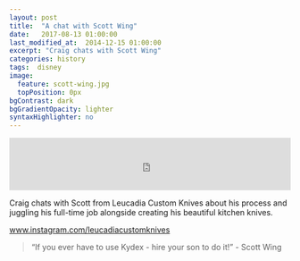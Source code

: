 ```yaml
---
layout: post
title:  "A chat with Scott Wing"
date:   2017-08-13 01:00:00
last_modified_at:  2014-12-15 01:00:00
excerpt: "Craig chats with Scott Wing"
categories: history
tags:  disney
image:
  feature: scott-wing.jpg
  topPosition: 0px
bgContrast: dark
bgGradientOpacity: lighter
syntaxHighlighter: no
---
```



<iframe frameborder='0' height='94px' scrolling='no' seamless src='https://simplecast.com/e/81883?style=medium-light' width='100%'></iframe>

Craig chats with Scott from Leucadia Custom Knives about his process and juggling his full-time job alongside creating his beautiful kitchen knives.

 <a href="https://www.instagram.com/leucadiacustomknives" target="_blank">www.instagram.com/leucadiacustomknives</a> 

<blockquote class="largeQuote">“If you ever have to use Kydex - hire your son to do it!” - Scott Wing</blockquote>




